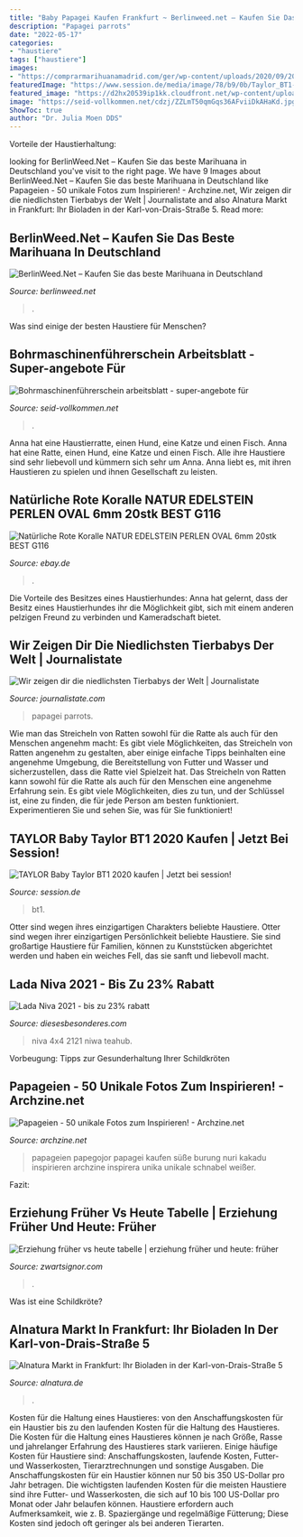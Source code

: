 ```yaml
---
title: "Baby Papagei Kaufen Frankfurt ~ Berlinweed.net – Kaufen Sie Das Beste Marihuana In Deutschland"
description: "Papagei parrots"
date: "2022-05-17"
categories:
- "haustiere"
tags: ["haustiere"]
images:
- "https://comprarmarihuanamadrid.com/ger/wp-content/uploads/2020/09/20200616_133454-1024x768.jpg"
featuredImage: "https://www.session.de/media/image/78/b9/0b/Taylor_BT1-2020.jpg"
featured_image: "https://d2hx20539ip1kk.cloudfront.net/wp-content/uploads/2021/02/25132522/Baby-Parrots.jpg"
image: "https://seid-vollkommen.net/cdzj/ZZLmT50qmGqs36AFviiDkAHaKd.jpg"
ShowToc: true
author: "Dr. Julia Moen DDS"
---
```



Vorteile der Haustierhaltung:

	

		
looking for BerlinWeed.Net – Kaufen Sie das beste Marihuana in Deutschland you've visit to the right page. We have 9 Images about BerlinWeed.Net – Kaufen Sie das beste Marihuana in Deutschland like Papageien - 50 unikale Fotos zum Inspirieren! - Archzine.net, Wir zeigen dir die niedlichsten Tierbabys der Welt | Journalistate and also Alnatura Markt in Frankfurt: Ihr Bioladen in der Karl-von-Drais-Straße 5. Read more:
		
    
## BerlinWeed.Net – Kaufen Sie Das Beste Marihuana In Deutschland

<img loading=lazy src="https://comprarmarihuanamadrid.com/ger/wp-content/uploads/2020/09/20200616_133454-1024x768.jpg" onerror="this.onerror=null;this.src='https://tse3.mm.bing.net/th?id=OIP.u1rNBh8wNLzuvaQsK3uphQHaFj&amp;pid=15.1';" alt="BerlinWeed.Net – Kaufen Sie das beste Marihuana in Deutschland">

_Source: berlinweed.net_

>. 

	

Was sind einige der besten Haustiere für Menschen?

    
## Bohrmaschinenführerschein Arbeitsblatt - Super-angebote Für

<img loading=lazy src="https://seid-vollkommen.net/cdzj/ZZLmT50qmGqs36AFviiDkAHaKd.jpg" onerror="this.onerror=null;this.src='https://tse4.mm.bing.net/th?id=OIP.-rLIn2hCezJyRsRvqVWf9QAAAA&amp;pid=15.1';" alt="Bohrmaschinenführerschein arbeitsblatt - super-angebote für">

_Source: seid-vollkommen.net_

>. 

	

Anna hat eine Haustierratte, einen Hund, eine Katze und einen Fisch.
Anna hat eine Ratte, einen Hund, eine Katze und einen Fisch. Alle ihre Haustiere sind sehr liebevoll und kümmern sich sehr um Anna. Anna liebt es, mit ihren Haustieren zu spielen und ihnen Gesellschaft zu leisten.

    
## Natürliche Rote Koralle NATUR EDELSTEIN PERLEN OVAL 6mm 20stk BEST G116

<img loading=lazy src="https://i.ebayimg.com/images/i/352577839088-0-1/s-l1000.jpg" onerror="this.onerror=null;this.src='https://tse3.mm.bing.net/th?id=OIP.qZKfkq9RZBxO7wWisozfqgHaGL&amp;pid=15.1';" alt="Natürliche Rote Koralle NATUR EDELSTEIN PERLEN OVAL 6mm 20stk BEST G116">

_Source: ebay.de_

>. 

	

Die Vorteile des Besitzes eines Haustierhundes: Anna hat gelernt, dass der Besitz eines Haustierhundes ihr die Möglichkeit gibt, sich mit einem anderen pelzigen Freund zu verbinden und Kameradschaft bietet.

    
## Wir Zeigen Dir Die Niedlichsten Tierbabys Der Welt | Journalistate

<img loading=lazy src="https://d2hx20539ip1kk.cloudfront.net/wp-content/uploads/2021/02/25132522/Baby-Parrots.jpg" onerror="this.onerror=null;this.src='https://tse2.mm.bing.net/th?id=OIP.4SBBns-SR2ti0ukI5nYz7wHaFz&amp;pid=15.1';" alt="Wir zeigen dir die niedlichsten Tierbabys der Welt | Journalistate">

_Source: journalistate.com_

>papagei parrots. 

	

Wie man das Streicheln von Ratten sowohl für die Ratte als auch für den Menschen angenehm macht: Es gibt viele Möglichkeiten, das Streicheln von Ratten angenehm zu gestalten, aber einige einfache Tipps beinhalten eine angenehme Umgebung, die Bereitstellung von Futter und Wasser und sicherzustellen, dass die Ratte viel Spielzeit hat.
Das Streicheln von Ratten kann sowohl für die Ratte als auch für den Menschen eine angenehme Erfahrung sein. Es gibt viele Möglichkeiten, dies zu tun, und der Schlüssel ist, eine zu finden, die für jede Person am besten funktioniert. Experimentieren Sie und sehen Sie, was für Sie funktioniert!

    
## TAYLOR Baby Taylor BT1 2020 Kaufen | Jetzt Bei Session!

<img loading=lazy src="https://www.session.de/media/image/78/b9/0b/Taylor_BT1-2020.jpg" onerror="this.onerror=null;this.src='https://tse3.mm.bing.net/th?id=OIP.0rmozZMWjbwvdaxdOJzkFAHaNI&amp;pid=15.1';" alt="TAYLOR Baby Taylor BT1 2020 kaufen | Jetzt bei session!">

_Source: session.de_

>bt1. 

	

Otter sind wegen ihres einzigartigen Charakters beliebte Haustiere.
Otter sind wegen ihrer einzigartigen Persönlichkeit beliebte Haustiere. Sie sind großartige Haustiere für Familien, können zu Kunststücken abgerichtet werden und haben ein weiches Fell, das sie sanft und liebevoll macht.

    
## Lada Niva 2021 - Bis Zu 23% Rabatt

<img loading=lazy src="https://diesesbesonderes.com/kyasyh/dG0xlGvsyTLeQp5M1JhhhQHaEK.jpg" onerror="this.onerror=null;this.src='https://tse3.mm.bing.net/th?id=OIP.wBqEkI9WqTm1q7uKG2Le_gAAAA&amp;pid=15.1';" alt="Lada Niva 2021 - bis zu 23% rabatt">

_Source: diesesbesonderes.com_

>niva 4x4 2121 niwa teahub. 

	

Vorbeugung: Tipps zur Gesunderhaltung Ihrer Schildkröten

    
## Papageien - 50 Unikale Fotos Zum Inspirieren! - Archzine.net

<img loading=lazy src="https://archzine.net/wp-content/uploads/2015/05/baby-parrots-papagei-papageien-kaufen-papageien-kaufen-papagei-bilder-bunter-papagei.jpg" onerror="this.onerror=null;this.src='https://tse1.mm.bing.net/th?id=OIP.XqHE6b8YKSoy4eIztZ59XgHaFj&amp;pid=15.1';" alt="Papageien - 50 unikale Fotos zum Inspirieren! - Archzine.net">

_Source: archzine.net_

>papageien papegojor papagei kaufen süße burung nuri kakadu inspirieren archzine inspirera unika unikale schnabel weißer. 

	

Fazit:

    
## Erziehung Früher Vs Heute Tabelle | Erziehung Früher Und Heute: Früher

<img loading=lazy src="https://zwartsignor.com/stppbm/mgBLv6c5P7R4KzTrufyWGwHaER.jpg" onerror="this.onerror=null;this.src='https://tse2.mm.bing.net/th?id=OIP.NoingPeMnwS2KxrIZEk3kQAAAA&amp;pid=15.1';" alt="Erziehung früher vs heute tabelle | erziehung früher und heute: früher">

_Source: zwartsignor.com_

>. 

	

Was ist eine Schildkröte?

    
## Alnatura Markt In Frankfurt: Ihr Bioladen In Der Karl-von-Drais-Straße 5

<img loading=lazy src="https://www.alnatura.de/-/media/Alnatura/B2C/Bilder/maerkte/marktdetailseiten/F157_Frankfurt_am_Main_Karl_vo_-Drais_Str/Alnatura_Super_Natur_Markt_Frankfurt-Eckenheim_F157_2400x1350px.jpg" onerror="this.onerror=null;this.src='https://tse1.mm.bing.net/th?id=OIP.PVJGY7sgLqQ2SIhQaJo39wHaEK&amp;pid=15.1';" alt="Alnatura Markt in Frankfurt: Ihr Bioladen in der Karl-von-Drais-Straße 5">

_Source: alnatura.de_

>. 

	

Kosten für die Haltung eines Haustieres: von den Anschaffungskosten für ein Haustier bis zu den laufenden Kosten für die Haltung des Haustieres.
Die Kosten für die Haltung eines Haustieres können je nach Größe, Rasse und jahrelanger Erfahrung des Haustieres stark variieren. Einige häufige Kosten für Haustiere sind: Anschaffungskosten, laufende Kosten, Futter- und Wasserkosten, Tierarztrechnungen und sonstige Ausgaben. Die Anschaffungskosten für ein Haustier können nur 50 bis 350 US-Dollar pro Jahr betragen. Die wichtigsten laufenden Kosten für die meisten Haustiere sind ihre Futter- und Wasserkosten, die sich auf 10 bis 100 US-Dollar pro Monat oder Jahr belaufen können. Haustiere erfordern auch Aufmerksamkeit, wie z. B. Spaziergänge und regelmäßige Fütterung; Diese Kosten sind jedoch oft geringer als bei anderen Tierarten.

